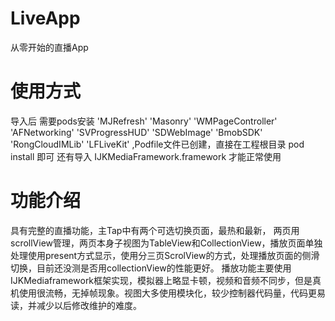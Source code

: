 # LiveApp
从零开始的直播App

# 使用方式
导入后 需要pods安装 
'MJRefresh' 'Masonry' 'WMPageController' 'AFNetworking' 'SVProgressHUD' 'SDWebImage' 'BmobSDK' 'RongCloudIMLib' 'LFLiveKit' ,Podfile文件已创建，直接在工程根目录 pod install 即可
还有导入 IJKMediaFramework.framework 才能正常使用

# 功能介绍

具有完整的直播功能，主Tap中有两个可选切换页面，最热和最新， 两页用scrollView管理，两页本身子视图为TableView和CollectionView，播放页面单独处理使用present方式显示，使用分三页ScrolView的方式，处理播放页面的侧滑切换，目前还没测是否用collectionView的性能更好。
播放功能主要使用IJKMediaframework框架实现，模拟器上略显卡顿，视频和音频不同步，但是真机使用很流畅，无掉帧现象。视图大多使用模块化，较少控制器代码量，代码更易读，并减少以后修改维护的难度。
